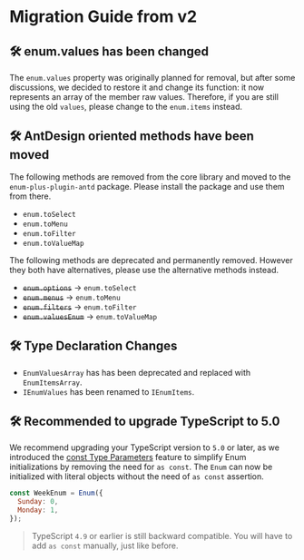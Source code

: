 # Migration Guide from v2

## 🛠 enum.values has been changed

The `enum.values` property was originally planned for removal, but after some discussions, we decided to restore it and change its function: it now represents an array of the member raw values. Therefore, if you are still using the old `values`, please change to the `enum.items` instead.

## 🛠 AntDesign oriented methods have been moved

The following methods are removed from the core library and moved to the `enum-plus-plugin-antd` package. Please install the package and use them from there.

- `enum.toSelect`
- `enum.toMenu`
- `enum.toFilter`
- `enum.toValueMap`

The following methods are deprecated and permanently removed. However they both have alternatives, please use the alternative methods instead.

- ~~`enum.options`~~ → `enum.toSelect`
- ~~`enum.menus`~~ → `enum.toMenu`
- ~~`enum.filters`~~ → `enum.toFilter`
- ~~`enum.valuesEnum`~~ → `enum.toValueMap`

## 🛠 Type Declaration Changes

- `EnumValuesArray` has has been deprecated and replaced with `EnumItemsArray`.
- `IEnumValues` has been renamed to `IEnumItems`.

## 🛠 Recommended to upgrade TypeScript to 5.0

We recommend upgrading your TypeScript version to `5.0` or later, as we introduced the [const Type Parameters](https://www.typescriptlang.org/docs/handbook/release-notes/typescript-5-0.html#const-type-parameters) feature to simplify Enum initializations by removing the need for `as const`. The `Enum` can now be initialized with literal objects without the need of `as const` assertion.

```js
const WeekEnum = Enum({
  Sunday: 0,
  Monday: 1,
});
```

> TypeScript `4.9` or earlier is still backward compatible. You will have to add `as const` manually, just like before.
